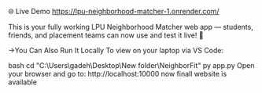 🌐 Live Demo
https://lpu-neighborhood-matcher-1.onrender.com/

This is your fully working LPU Neighborhood Matcher web app — students, friends, and placement teams can now use and test it live! 🎉

->You Can Also Run It Locally
To view on your laptop via VS Code:

bash
cd "C:\Users\gadeh\Desktop\New folder\NeighborFit"
py app.py
Open your browser and go to:
http://localhost:10000
now finall website is available 


